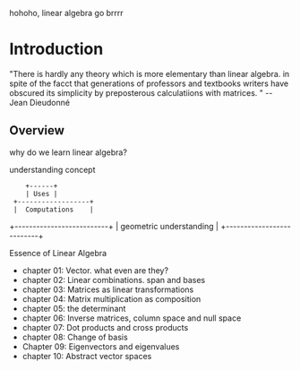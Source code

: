 hohoho, linear algebra go brrrr

# Introduction
"There is hardly any theory which is more elementary than linear algebra.
in spite of the facct that generations of professors and textbooks writers have obscured
its simplicity by preposterous calculatiions with matrices.
"
-- Jean Dieudonné


## Overview
why do we learn linear algebra?

understanding concept

        +------+
        | Uses |
     +------------------+
     |  Computations    |
   +--------------------------+
   | geometric understanding  |
   +--------------------------+

Essence of Linear Algebra
- chapter 01: Vector. what even are they?
- chapter 02: Linear combinations. span and bases
- chapter 03: Matrices as linear transformations
- chapter 04: Matrix multiplication as composition
- chapter 05: the determinant
- chapter 06: Inverse matrices, column space and null space
- chapter 07: Dot products and cross products
- chapter 08: Change of basis
- Chapter 09: Eigenvectors and eigenvalues
- chapter 10: Abstract vector spaces


<!-- 
https://github.com/AuroraBoreas/LinearAlgebra.git
 -->